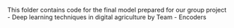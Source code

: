 This folder contains code for the final model prepared for our group project - Deep learning techniques in digital agriculture by Team - Encoders
